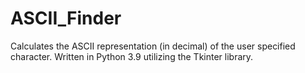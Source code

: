 # ASCII_Finder
 Calculates the ASCII representation (in decimal) of the user specified character. Written in Python 3.9 utilizing the Tkinter library.
